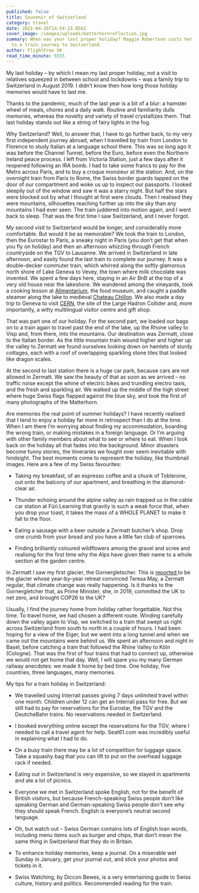 ```yaml
---
published: false
title: Souvenir of Switzerland
category: travel
date: 2021-04-26T14:54:13.856Z
cover_image: /images/uploads/matterhornreflection.jpg
summary: When was your last proper holiday? Maggie Robertson casts her mind back
  to a train journey to Switzerland.
author: FlightFree UK
read_time_minute: 5555
---
```

My last holiday – by which I mean my last proper holiday, not a visit to relatives squeezed in between school and lockdowns – was a family trip to Switzerland in August 2019. I didn’t know then how long those holiday memories would have to last me. 

Thanks to the pandemic, much of the last year is a bit of a blur: a hamster wheel of meals, chores and a daily walk. Routine and familiarity dulls memories, whereas the novelty and variety of travel crystallizes them. That last holiday stands out like a string of fairy lights in the fog. 

Why Switzerland? Well, to answer that, I have to go further back, to my very first independent journey abroad, when I travelled by train from London to Florence to study Italian at a language school there. This was so long ago it was before the Channel Tunnel, before the Euro, before even the Northern Ireland peace process. I left from Victoria Station, just a few days after it reopened following an IRA bomb. I had to take some francs to pay for the Metro across Paris, and to buy a croque monsieur at the station. And, on the overnight train from Paris to Rome, the Swiss border guards tapped on the door of our compartment and woke us up to inspect our passports. I looked sleepily out of the window and saw it was a starry night.  But half the stars were blocked out by what I thought at first were clouds. Then I realised they were mountains, silhouettes reaching further up into the sky than any mountains I had ever seen. The train juddered into motion again, and I went back to sleep. That was the first time I saw Switzerland, and I never forgot.

My second visit to Switzerland would be longer, and considerably more comfortable. But would it be as memorable? We took the train to London, then the Eurostar to Paris, a sneaky night in Paris (you don’t get that when you fly on holiday) and then an afternoon whizzing through French countryside on the TGV to Lausanne. We arrived in Switzerland in late afternoon, and easily found the last train to complete our journey. It was a double-decker commuter train, which whirred along the softly glamorous north shore of Lake Geneva to Vevey, the town where milk chocolate was invented. We spent a few days here, staying in an Air BnB at the top of a very old house near the lakeshore. We wandered among the vineyards, took a cooking lesson at [Alimentarium](https://www.alimentarium.org/en), the food museum, and caught a paddle steamer along the lake to medieval [Chateau Chillon](https://www.chillon.ch/en/). We also made a day trip to Geneva to visit [CERN](https://home.cern), the site of the Large Hadron Collider and, more importantly, a witty multilingual visitor centre and gift shop.

That was part one of our holiday. For the second part, we loaded our bags on to a train again to travel past the end of the lake, up the Rhone valley to Visp and, from there, into the mountains. Our destination was Zermatt, close to the Italian border. As the little mountain train wound higher and higher up the valley to Zermatt we found ourselves looking down on hamlets of sturdy cottages, each with a roof of overlapping sparkling stone tiles that looked like dragon scales. 

At the second to last station there is a huge car park, because cars are not allowed in Zermatt. We saw the beauty of that as soon as we arrived – no traffic noise except the whine of electric bikes and trundling electro taxis, and the fresh and sparkling air. We walked up the middle of the high street where huge Swiss flags flapped against the blue sky, and took the first of many photographs of the Matterhorn.

Are memories the real point of summer holidays? I have recently realised that I tend to enjoy a holiday far more in retrospect than I do at the time. When I am there I’m worrying about finding my accommodation, boarding the wrong train, or making mistakes in a foreign language. Or I’m arguing with other family members about what to see or where to eat. When I look back on the holiday all that fades into the background. Minor disasters become funny stories, the itineraries we fought over seem inevitable with hindsight. The best moments come to represent the holiday, like thumbnail images. Here are a few of my Swiss favourites:

* Taking my breakfast, of an espresso coffee and a chunk of Toblerone, out onto the balcony of our apartment, and breathing in the diamond-clear air.

* Thunder echoing around the alpine valley as rain trapped us in the cable car station at Füri.Learning that gravity is such a weak force that, when you drop your toast, it takes the mass of a WHOLE PLANET to make it fall to the floor.

* Eating a sausage with a beer outside a Zermatt butcher’s shop. Drop one crumb from your bread and you have a little fan club of sparrows.

* Finding brilliantly coloured wildflowers among the gravel and scree and realising for the first time why the Alps have given their name to a whole section at the garden centre.

In Zermatt I saw my first glacier, the Gornergletscher. This is [reported ](https://www.theguardian.com/politics/2019/sep/30/theresa-may-i-would-rather-write-alpine-whodunnit-than-memoir)to be the glacier whose year-by-year retreat convinced Teresa May, a Zermatt regular, that climate change was really happening. Is it thanks to the Gornergletcher that, as Prime Minister, she, in 2019, committed the UK to net zero, and brought COP26 to the UK?

Usually, I find the journey home from holiday rather forgettable. Not this time. To travel home, we had chosen a different route. Winding carefully down the valley again to Visp, we switched to a train that swept us right across Switzerland from south to north in a couple of hours. I had been hoping for a view of the Eiger, but we went into a long tunnel and when we came out the mountains were behind us. We spent an afternoon and night in Basel, before catching a train that followed the Rhine Valley to Köln (Cologne). That was the first of four trains that had to connect up, otherwise we would not get home that day. Well, I will spare you my many German railway anecdotes: we made it home by bed time. One holiday, five countries, three languages, many memories.

My tips for a train holiday in Switzerland:

* We travelled using Interrail passes giving 7 days unlimited travel within one month. Children under 12 can get an Interrail pass for free. But we still had to pay for reservations for the Eurostar, the TGV and the DeutcheBahn trains. No reservations needed in Switzerland.

* I booked everything online except the reservations for the TGV, where I needed to call a travel agent for help. Seat61.com was incredibly useful in explaining what I had to do.

* On a busy train there may be a lot of competition for luggage space. Take a squashy bag that you can lift to put on the overhead luggage rack if needed. 

* Eating out in Switzerland is very expensive, so we stayed in apartments and ate a lot of picnics. 

* Everyone we met in Switzerland spoke English, not for the benefit of British visitors, but because French-speaking Swiss people don’t like speaking German and German-speaking Swiss people don’t see why they should speak French. English is everyone’s neutral second language.

* Oh, but watch out – Swiss German contains lots of English loan words, including menu items such as burger and chips, that don’t mean the same thing in Switzerland that they do in Britain.

* To enhance holiday memories, keep a journal. On a miserable wet Sunday in January, get your journal out, and stick your photos and tickets in it. 

* Swiss Watching, by Diccon Bewes, is a very entertaining guide to Swiss culture, history and politics. Recommended reading for the train.